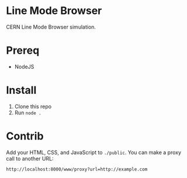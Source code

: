# Line Mode Browser
  
CERN Line Mode Browser simulation. 

# Prereq

- NodeJS

# Install

1. Clone this repo
2. Run `node .`

# Contrib

Add your HTML, CSS, and JavaScript to `./public`. You can make a proxy call to another URL: 


    http://localhost:8000/www/proxy?url=http://example.com

